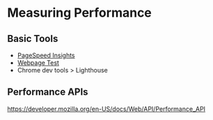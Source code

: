 # Measuring Performance

## Basic Tools

- [PageSpeed Insights](https://pagespeed.web.dev)
- [Webpage Test](https://www.webpagetest.org/)
- Chrome dev tools > Lighthouse

## Performance APIs

https://developer.mozilla.org/en-US/docs/Web/API/Performance_API